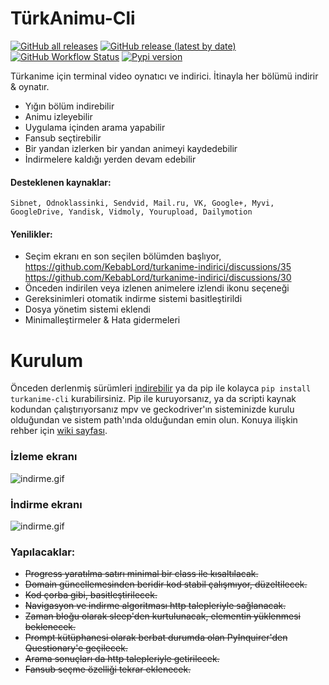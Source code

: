 # TürkAnimu-Cli
[![GitHub all releases](https://img.shields.io/github/downloads/kebablord/turkanime-indirici/total?style=flat-square)](https://github.com/KebabLord/turkanime-indirici/releases/latest)  [![GitHub release (latest by date)](https://img.shields.io/github/v/release/kebablord/turkanime-indirici?style=flat-square)](https://github.com/kebablord/turkanime-indirici/releases/latest/download/turkanimu.exe)  [![GitHub Workflow Status](https://img.shields.io/github/actions/workflow/status/kebablord/turkanime-indirici/.github/workflows/main.yml?style=flat-square)](https://github.com/KebabLord/turkanime-indirici/actions) [![Pypi version](https://img.shields.io/pypi/v/turkanime-cli?style=flat-square)](https://pypi.org/project/turkanime-cli/)

Türkanime için terminal video oynatıcı ve indirici. İtinayla her bölümü indirir & oynatır.
 - Yığın bölüm indirebilir
 - Animu izleyebilir
 - Uygulama içinden arama yapabilir
 - Fansub seçtirebilir
 - Bir yandan izlerken bir yandan animeyi kaydedebilir
 - İndirmelere kaldığı yerden devam edebilir
 
#### Desteklenen kaynaklar:
```Sibnet, Odnoklassinki, Sendvid, Mail.ru, VK, Google+, Myvi, GoogleDrive, Yandisk, Vidmoly, Yourupload, Dailymotion```

#### Yenilikler:
 - Seçim ekranı en son seçilen bölümden başlıyor, https://github.com/KebabLord/turkanime-indirici/discussions/35 https://github.com/KebabLord/turkanime-indirici/discussions/30
 - Önceden indirilen veya izlenen animelere izlendi ikonu seçeneği
 - Gereksinimleri otomatik indirme sistemi basitleştirildi
 - Dosya yönetim sistemi eklendi
 - Minimalleştirmeler & Hata gidermeleri


# Kurulum
Önceden derlenmiş sürümleri [indirebilir](https://github.com/KebabLord/turkanime-indirici/releases/latest) ya da pip ile kolayca `pip install turkanime-cli` kurabilirsiniz. Pip ile kuruyorsanız, ya da scripti kaynak kodundan çalıştırıyorsanız mpv ve geckodriver'ın sisteminizde kurulu olduğundan ve sistem path'ında olduğundan emin olun. Konuya ilişkin rehber için [wiki sayfası](https://github.com/KebabLord/turkanime-indirici/wiki/Herhangi-bir-uygulamay%C4%B1-system-path'%C4%B1na-ekleme).

 ### İzleme ekranı
 ![indirme.gif](docs/ss_izle.gif)

 ### İndirme ekranı
 ![indirme.gif](docs/ss_indir.gif)

### Yapılacaklar:
 - ~~Progress yaratılma satırı minimal bir class ile kısaltılacak.~~
 - ~~Domain güncellemesinden beridir kod stabil çalışmıyor, düzeltilecek.~~
 - ~~Kod çorba gibi, basitleştirilecek.~~
 - ~~Navigasyon ve indirme algoritması http talepleriyle sağlanacak.~~
 - ~~Zaman bloğu olarak sleep'den kurtulunacak, elementin yüklenmesi beklenecek.~~
 - ~~Prompt kütüphanesi olarak berbat durumda olan PyInquirer'den Questionary'e geçilecek.~~
 - ~~Arama sonuçları da http talepleriyle getirilecek.~~
 - ~~Fansub seçme özelliği tekrar eklenecek.~~
